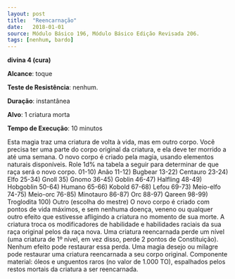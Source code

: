 ```yaml
---
layout: post
title:  "Reencarnação"
date:   2018-01-01
source: Módulo Básico 196, Módulo Básico Edição Revisada 206.
tags: [nenhum, bardo]
---
```


**divina 4 (cura)**

**Alcance**: toque

**Teste de Resistência**: nenhum.

**Duração**: instantânea

**Alvo**: 1 criatura morta

**Tempo de Execução**: 10 minutos

Esta magia traz uma criatura de volta à vida, mas em outro corpo. Você precisa ter uma parte do corpo original da criatura, e ela deve ter morrido a até uma semana.
O novo corpo é criado pela magia, usando elementos naturais disponíveis.
Role 1d% na tabela a seguir para determinar de que raça será o novo corpo.
01-10) Anão 11-12) Bugbear 13-22) Centauro 23-24) Elfo 25-34) Gnoll 35) Gnomo 36-45) Goblin 46-47) Halfling 48-49) Hobgoblin 50-64) Humano 65-66) Kobold 67-68) Lefou 69-73) Meio-elfo 74-75) Meio-orc 76-85) Minotauro 86-87) Orc 88-97) Qareen 98-99) Troglodita 100) Outro (escolha do mestre) O novo corpo é criado com pontos de vida máximos, e sem nenhuma doença, veneno ou qualquer outro efeito que estivesse afligindo a criatura no momento de sua morte. A criatura troca os modificadores de habilidade e habilidades raciais da sua raça original pelos da raça nova.
Uma criatura reencarnada perde um nível (uma criatura de 1º nível, em vez disso, perde 2 pontos de Constituição). Nenhum efeito pode restaurar essa perda.
Uma magia desejo ou milagre pode restaurar uma criatura reencarnada a seu corpo original.
Componente material: óleos e unguentos raros (no valor de 1.000 TO), espalhados pelos restos mortais da criatura a ser reencarnada.
